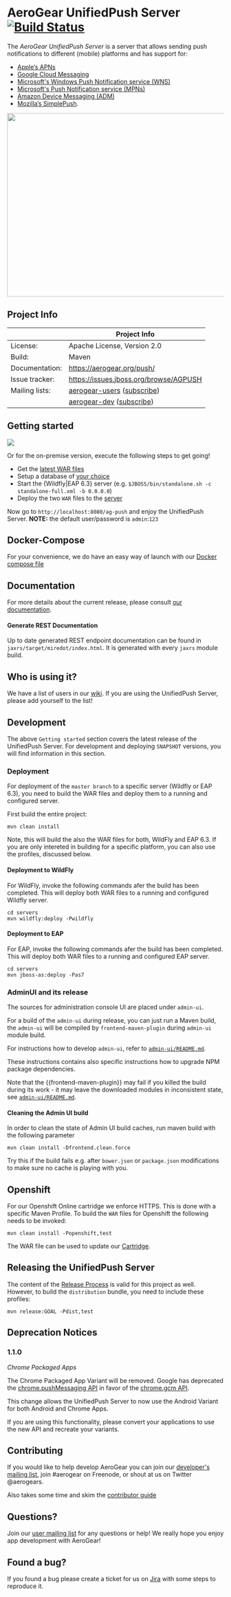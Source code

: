 # AeroGear UnifiedPush Server [![Build Status](https://travis-ci.org/aerogear/aerogear-unifiedpush-server.png)](https://travis-ci.org/aerogear/aerogear-unifiedpush-server)

The _AeroGear UnifiedPush Server_ is a server that allows sending push notifications to different (mobile) platforms and has support for:
* [Apple’s APNs](http://developer.apple.com/library/mac/#documentation/NetworkingInternet/Conceptual/RemoteNotificationsPG/Chapters/ApplePushService.html#//apple_ref/doc/uid/TP40008194-CH100-SW9)
* [Google Cloud Messaging](http://developer.android.com/google/gcm/index.html)
* [Microsoft's Windows Push Notification service (WNS)](https://msdn.microsoft.com/en-us/library/windows/apps/hh913756.aspx)
* [Microsoft's Push Notification service (MPNs)](http://msdn.microsoft.com/en-us/library/windows/apps/ff402558.aspx)
* [Amazon Device Messaging (ADM)](https://developer.amazon.com/appsandservices/apis/engage/device-messaging/)
* [Mozilla’s SimplePush](https://wiki.mozilla.org/WebAPI/SimplePush).

<img src="https://raw.githubusercontent.com/aerogear/aerogear-unifiedpush-server/master/ups-ui-screenshot.png" height="427px" width="550px" />

## Project Info

|                 | Project Info  |
| --------------- | ------------- |
| License:        | Apache License, Version 2.0  |
| Build:          | Maven  |
| Documentation:  | https://aerogear.org/push/  |
| Issue tracker:  | https://issues.jboss.org/browse/AGPUSH  |
| Mailing lists:  | [aerogear-users](http://aerogear-users.1116366.n5.nabble.com/) ([subscribe](https://lists.jboss.org/mailman/listinfo/aerogear-users))  |
|                 | [aerogear-dev](http://aerogear-dev.1069024.n5.nabble.com/) ([subscribe](https://lists.jboss.org/mailman/listinfo/aerogear-dev))  |

## Getting started

<a href="https://openshift.redhat.com/app/console/application_type/quickstart!31"><img src="http://launch-shifter.rhcloud.com/launch/light/LAUNCH ON.svg" /></a>

Or for the on-premise version, execute the following steps to get going!

* Get the [latest WAR files](http://aerogear.org/push/)
* Setup a database of [your choice](https://aerogear.org/docs/unifiedpush/ups_userguide/index/#gendbds)
* Start the {Wildfly|EAP 6.3} server (e.g. ``$JBOSS/bin/standalone.sh -c standalone-full.xml -b 0.0.0.0``)
* Deploy the two `WAR` files to the [server](https://aerogear.org/docs/unifiedpush/ups_userguide/index/#deploy)

Now go to ``http://localhost:8080/ag-push`` and enjoy the UnifiedPush Server.
__NOTE:__ the default user/password is ```admin```:```123```


## Docker-Compose

For your convenience, we do have an easy way of launch with our [Docker compose file](docker-compose)

## Documentation

For more details about the current release, please consult [our documentation](https://aerogear.org/getstarted/guides/#push).

#### Generate REST Documentation

Up to date generated REST endpoint documentation can be found in `jaxrs/target/miredot/index.html`. It is generated with every `jaxrs` module build.

## Who is using it?

We have a list of users in our [wiki](https://github.com/aerogear/aerogear-unifiedpush-server/wiki/Users-of-the-UnifiedPush-Server). If you are using the UnifiedPush Server, please add yourself to the list!

## Development 

The above `Getting started` section covers the latest release of the UnifiedPush Server. For development and deploying `SNAPSHOT` versions, you will find information in this section.


### Deployment 

For deployment of the `master branch` to a specific server (Wildfly or EAP 6.3), you need to build the WAR files and deploy them to a running and configured server.

First build the entire project:
```
mvn clean install
```

Note, this will build the also the WAR files for both, WildFly and EAP 6.3. If you are only intereted in building for a specific platform, you can also use the profiles, discussed below.

#### Deployment to WildFly

For WildFly, invoke the following commands afer the build has been completed. This will deploy both WAR files to a running and configured Wildfly server.

```
cd servers
mvn wildfly:deploy -Pwildfly
```

#### Deployment to EAP

For EAP, invoke the following commands afer the build has been completed. This will deploy both WAR files to a running and configured EAP server.

```
cd servers
mvn jboss-as:deploy -Pas7
```

### AdminUI and its release

The sources for administration console UI are placed under `admin-ui`.

For a build of the `admin-ui` during release, you can just run a Maven build, the `admin-ui` will be compiled by `frontend-maven-plugin` during `admin-ui` module build.

For instructions how to develop `admin-ui`, refer to [`admin-ui/README.md`](https://github.com/aerogear/aerogear-unifiedpush-server/blob/master/admin-ui/README.md).

These instructions contains also specific instructions how to upgrade NPM package dependencies.

Note that the {{frontend-maven-plugin}} may fail if you killed the build during its work - it may leave the downloaded modules in inconsistent state, see [`admin-ui/README.md`](https://github.com/aerogear/aerogear-unifiedpush-server/blob/master/admin-ui/README.md#build-errors).

#### Cleaning the Admin UI build

In order to clean the state of Admin UI build caches, run maven build with the following parameter

    mvn clean install -Dfrontend.clean.force

Try this if the build fails e.g. after `bower.json` or `package.json` modifications to make sure no cache is playing with you.


## Openshift

For our Openshift Online cartridge we enforce HTTPS. This is done with a specific Maven Profile. To build the `WAR` files for Openshift the following needs to be invoked:

```
mvn clean install -Popenshift,test
```

The WAR file can be used to update our [Cartridge](https://github.com/aerogear/openshift-origin-cartridge-aerogear-push).


## Releasing the UnifiedPush Server

The content of the [Release Process](https://github.com/aerogear/collateral/wiki/Release-Process-(Java)) is valid for this project as well. However, to build the `distribution` bundle, you need to include these profiles:

```
mvn release:GOAL -Pdist,test
```


## Deprecation Notices

###  1.1.0

*Chrome Packaged Apps*

The Chrome Packaged App Variant will be removed.  Google has deprecated the [chrome.pushMessaging API](https://developer.chrome.com/extensions/pushMessaging) in favor of the [chrome.gcm API](https://developer.chrome.com/extensions/gcm).

This change allows the UnifiedPush Server to now use the Android Variant for both Android and Chrome Apps.

If you are using this functionality, please convert your applications to use the new API and recreate your variants.

## Contributing

If you would like to help develop AeroGear you can join our [developer's mailing list](https://lists.jboss.org/mailman/listinfo/aerogear-dev), join #aerogear on Freenode, or shout at us on Twitter @aerogears.

Also takes some time and skim the [contributor guide](http://aerogear.org/docs/guides/Contributing/)

## Questions?

Join our [user mailing list](https://lists.jboss.org/mailman/listinfo/aerogear-users) for any questions or help! We really hope you enjoy app development with AeroGear!

## Found a bug?

If you found a bug please create a ticket for us on [Jira](https://issues.jboss.org/browse/AGPUSH) with some steps to reproduce it.
